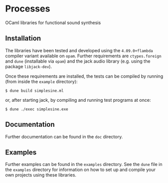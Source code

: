 # Processes
OCaml libraries for functional sound synthesis

## Installation

The libraries have been tested and developed using the
```4.09.0+flambda``` compiler variant available on ```opam```. Further
requirements are ```ctypes.foreign``` and ```dune``` (installable via
```opam```) and the jack audio library (e.g. using the package
```libjack-dev```).

Once these requirements are installed, the tests can be compiled by
running (from inside the ```example``` directory):

```
$ dune build simplesine.ml
```

or, after starting jack, by compiling and running test programs at once:

```
$ dune ./exec simplesine.exe
```

## Documentation

Further documentation can be found in the ```doc``` directory.

## Examples 

Further examples can be found in the ```examples``` directory. See the
```dune``` file in the ```examples``` directory for information on how
to set up and compile your own projects using these libraries.
